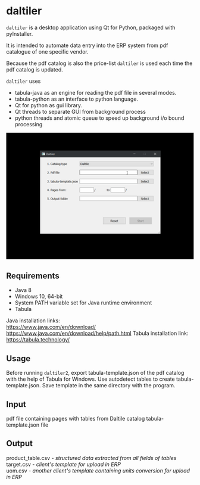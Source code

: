 # daltiler
`daltiler` is a desktop application using Qt for Python, packaged with pyInstaller.

It is intended to automate data entry into the ERP system from pdf catalogue of one specific vendor.
 
Because the pdf catalog is also the price-list `daltiler` is used each time the pdf catalog is updated.

`daltiler` uses 
- tabula-java as an engine for reading the pdf file in several modes. 
- tabula-python as an interface to python language.
- Qt for python as gui library.
- Qt threads to separate GUI from background process
- python threads and atomic queue to speed up background i/o bound processing

![Runing Daltiler app](Daltiler_ui.gif "Running Daltiler app")

## Requirements
- Java 8
- Windows 10, 64-bit
- System PATH variable set for Java runtime environment
- Tabula

Java installation links:  
https://www.java.com/en/download/  
https://www.java.com/en/download/help/path.html
Tabula installation link:  
https://tabula.technology/

## Usage
Before running `daltiler2`, export tabula-template.json of the pdf catalog with the help of Tabula for Windows. Use autodetect tables to create tabula-template.json. Save template in the same directory with the program.


## Input
pdf file containing pages with tables from Daltile catalog
tabula-template.json file

## Output
product_table.csv - *structured data extracted from all fields of tables*   
target.csv - *client's template for upload in ERP*  
uom.csv - *another client's template containing units conversion for upload in ERP*  

